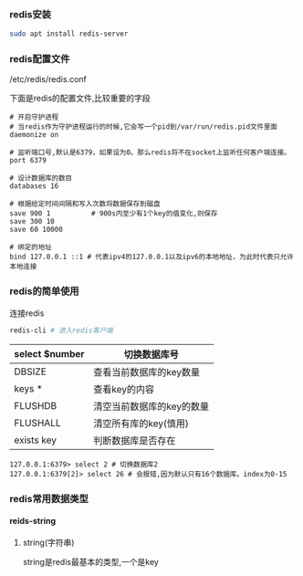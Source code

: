### redis安装

```bash
sudo apt install redis-server
```



### redis配置文件

/etc/redis/redis.conf

下面是redis的配置文件,比较重要的字段

```
# 开启守护进程
# 当redis作为守护进程运行的时候,它会写一个pid到/var/run/redis.pid文件里面
daemonize on

# 监听端口号,默认是6379，如果设为0。那么redis将不在socket上监听任何客户端连接。
port 6379

# 设计数据库的数目
databases 16

# 根据给定时间间隔和写入次数将数据保存到磁盘
save 900 1 			# 900s内至少有1个key的值变化,则保存
save 300 10	
save 60 10000

# 绑定的地址
bind 127.0.0.1 ::1 # 代表ipv4的127.0.0.1以及ipv6的本地地址，为此时代表只允许本地连接
```

### redis的简单使用

连接redis

```bash
redis-cli # 进入redis客户端
```

| select $number | 切换数据库号              |
| -------------- | ------------------------- |
| DBSIZE         | 查看当前数据库的key数量   |
| keys *         | 查看key的内容             |
| FLUSHDB        | 清空当前数据库的key的数量 |
| FLUSHALL       | 清空所有库的key(慎用)     |
| exists key     | 判断数据库是否存在        |



```shell
127.0.0.1:6379> select 2 # 切换数据库2
127.0.0.1:6379[2]> select 26 # 会报错,因为默认只有16个数据库。index为0-15
```

### redis常用数据类型



#### reids-string

1. string(字符串)

   string是redis最基本的类型,一个是key